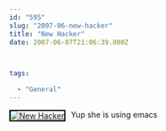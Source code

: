 ```yaml
---
id: "595"
slug: "2007-06-new-hacker"
title: "New Hacker"
date: 2007-06-07T21:06:39.000Z



tags:

  - "General"
---
```

<div class="sqs-html-content">
  <div style="float: left; margin-right: 10px; margin-bottom: 10px;"> <a href="http://www.flickr.com/photos/mclazarus/535370533/" title="New Hacker"><img src="http://farm2.static.flickr.com/1130/535370533_543494bc50_m.jpg" alt="New Hacker" style="border: solid 2px #000000;" /></a>
</div>
<p>Yup she is using emacs
<br clear="all" /></p>
</div>
